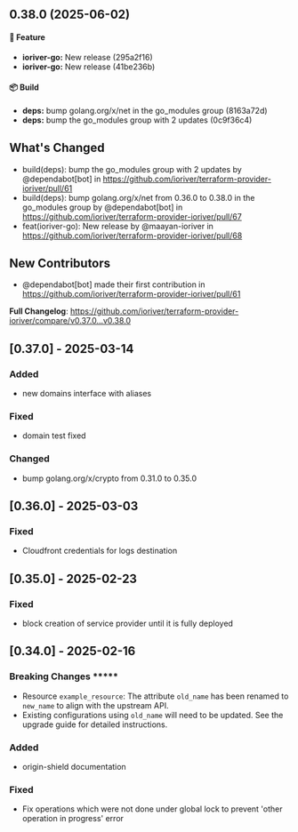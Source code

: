 ## 0.38.0 (2025-06-02)

#### 🎁 Feature

* **ioriver-go:** New release (295a2f16)
* **ioriver-go:** New release (41be236b)

#### 📦 Build

* **deps:** bump golang.org/x/net in the go_modules group (8163a72d)
* **deps:** bump the go_modules group with 2 updates (0c9f36c4)

## What's Changed
* build(deps): bump the go_modules group with 2 updates by @dependabot[bot] in https://github.com/ioriver/terraform-provider-ioriver/pull/61
* build(deps): bump golang.org/x/net from 0.36.0 to 0.38.0 in the go_modules group by @dependabot[bot] in https://github.com/ioriver/terraform-provider-ioriver/pull/67
* feat(ioriver-go): New release by @maayan-ioriver in https://github.com/ioriver/terraform-provider-ioriver/pull/68

## New Contributors
* @dependabot[bot] made their first contribution in https://github.com/ioriver/terraform-provider-ioriver/pull/61

**Full Changelog**: https://github.com/ioriver/terraform-provider-ioriver/compare/v0.37.0...v0.38.0

## [0.37.0] - 2025-03-14

### Added
- new domains interface with aliases

### Fixed
- domain test fixed

### Changed
- bump golang.org/x/crypto from 0.31.0 to 0.35.0

## [0.36.0] - 2025-03-03
### Fixed
- Cloudfront credentials for logs destination

## [0.35.0] - 2025-02-23

### Fixed
- block creation of service provider until it is fully deployed

## [0.34.0] - 2025-02-16
### Breaking Changes *****
- Resource `example_resource`: The attribute `old_name` has been renamed to `new_name` to align with the upstream API. 
- Existing configurations using `old_name` will need to be updated. See the upgrade guide for detailed instructions.


### Added
- origin-shield documentation

### Fixed
- Fix operations which were not done under global lock to prevent 'other operation in progress' error